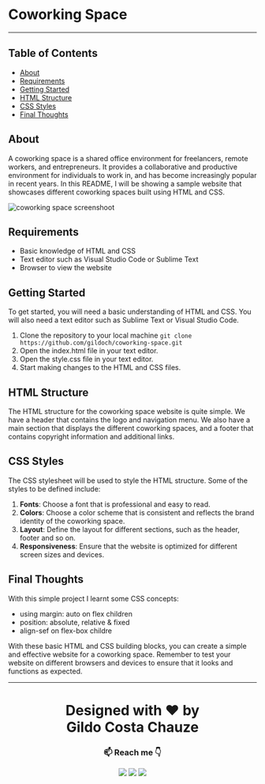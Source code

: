 # Coworking Space

---

## Table of Contents

- [About](#about)
- [Requirements](#requirements)
- [Getting Started](#getting_started)
- [HTML Structure](#html_structures)
- [CSS Styles](#css_styles)
- [Final Thoughts](#final_thoughts)

## About <a name = "about"></a>

A coworking space is a shared office environment for freelancers, remote workers, and entrepreneurs. It provides a collaborative and productive environment for individuals to work in, and has become increasingly popular in recent years. In this README, I will be showing a sample website that showcases different coworking spaces built using HTML and CSS.

![coworking space screenshoot]()

## Requirements <a name = "requirements"></a>

- Basic knowledge of HTML and CSS
- Text editor such as Visual Studio Code or Sublime Text
- Browser to view the website

## Getting Started <a name = "getting_started"></a>

To get started, you will need a basic understanding of HTML and CSS. You will also need a text editor such as Sublime Text or Visual Studio Code.

1. Clone the repository to your local machine
   `git clone https://github.com/gildoch/coworking-space.git`
2. Open the index.html file in your text editor.
3. Open the style.css file in your text editor.
4. Start making changes to the HTML and CSS files.

## HTML Structure <a name = "html_structures"></a>

The HTML structure for the coworking space website is quite simple. We have a header that contains the logo and navigation menu. We also have a main section that displays the different coworking spaces, and a footer that contains copyright information and additional links.

## CSS Styles <a name = "css_styles"></a>

The CSS stylesheet will be used to style the HTML structure. Some of the styles to be defined include:

1. **Fonts**: Choose a font that is professional and easy to read.
2. **Colors**: Choose a color scheme that is consistent and reflects the brand identity of the coworking space.
3. **Layout**: Define the layout for different sections, such as the header, footer and so on.
4. **Responsiveness**: Ensure that the website is optimized for different screen sizes and devices.

## Final Thoughts <a name = "final_thoughts"></a>

With this simple project I learnt some CSS concepts:

- using margin: auto on flex children
- position: absolute, relative & fixed
- align-sef on flex-box childre

With these basic HTML and CSS building blocks, you can create a simple and effective website for a coworking space. Remember to test your website on different browsers and devices to ensure that it looks and functions as expected.

---

<h1 align="center">
Designed with ❤️ by
<br>
 Gildo Costa Chauze
</h1>

<div align="center">
   <h3>📫 Reach me 👇</h3>
  <a href="https://www.instagram.com/kyng_ch/" target="_blank"><img src="https://img.shields.io/badge/-Instagram-%23E4505F?style=for-the-badge&logo=instagram&logoColor=white" target="_blank"></a>
  <a href = "mailto:gildochauze@gmail.com"><img src="https://img.shields.io/badge/-Gmail-%23333?style=for-the-badge&logo=gmail&logoColor=white" target="_blank"></a>
  <a href="https://www.linkedin.com/in/gildo-chauze-a264b7105/" target="_blank"><img src="https://img.shields.io/badge/-LinkedIn-%230077B5?style=for-the-badge&logo=linkedin&logoColor=white" target="_blank"></a>   
</div>
